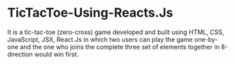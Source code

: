 # TicTacToe-Using-Reacts.Js
It is a tic-tac-toe (zero-cross) game developed and built using HTML, CSS, JavaScript, JSX, React.Js in which two users can play the game one-by-one and the one who joins the complete three set of elements together in 8-direction would win first.
